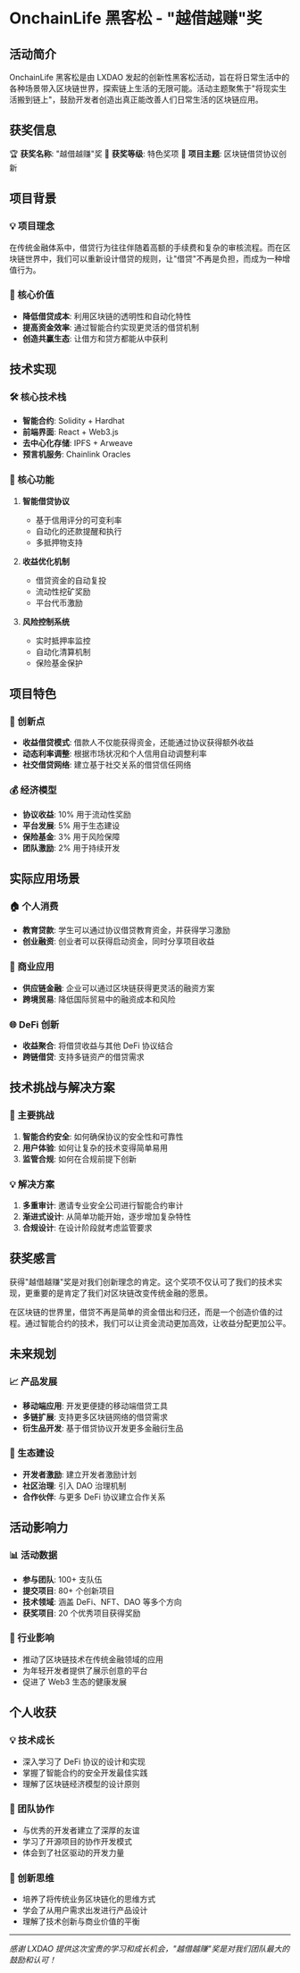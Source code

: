 # OnchainLife 黑客松 - "越借越赚"奖

## 活动简介

OnchainLife 黑客松是由 LXDAO 发起的创新性黑客松活动，旨在将日常生活中的各种场景带入区块链世界，探索链上生活的无限可能。活动主题聚焦于"将现实生活搬到链上"，鼓励开发者创造出真正能改善人们日常生活的区块链应用。

## 获奖信息

🏆 **获奖名称**: "越借越赚"奖
🏅 **获奖等级**: 特色奖项
🎯 **项目主题**: 区块链借贷协议创新

## 项目背景

### 💡 项目理念
在传统金融体系中，借贷行为往往伴随着高额的手续费和复杂的审核流程。而在区块链世界中，我们可以重新设计借贷的规则，让"借贷"不再是负担，而成为一种增值行为。

### 🎯 核心价值
- **降低借贷成本**: 利用区块链的透明性和自动化特性
- **提高资金效率**: 通过智能合约实现更灵活的借贷机制
- **创造共赢生态**: 让借方和贷方都能从中获利

## 技术实现

### 🛠️ 核心技术栈
- **智能合约**: Solidity + Hardhat
- **前端界面**: React + Web3.js
- **去中心化存储**: IPFS + Arweave
- **预言机服务**: Chainlink Oracles

### 🔧 核心功能
1. **智能借贷协议**
   - 基于信用评分的可变利率
   - 自动化的还款提醒和执行
   - 多抵押物支持

2. **收益优化机制**
   - 借贷资金的自动复投
   - 流动性挖矿奖励
   - 平台代币激励

3. **风险控制系统**
   - 实时抵押率监控
   - 自动化清算机制
   - 保险基金保护

## 项目特色

### 🌟 创新点
- **收益借贷模式**: 借款人不仅能获得资金，还能通过协议获得额外收益
- **动态利率调整**: 根据市场状况和个人信用自动调整利率
- **社交借贷网络**: 建立基于社交关系的借贷信任网络

### 💰 经济模型
- **协议收益**: 10% 用于流动性奖励
- **平台发展**: 5% 用于生态建设
- **保险基金**: 3% 用于风险保障
- **团队激励**: 2% 用于持续开发

## 实际应用场景

### 🏠 个人消费
- **教育贷款**: 学生可以通过协议借贷教育资金，并获得学习激励
- **创业融资**: 创业者可以获得启动资金，同时分享项目收益

### 🏢 商业应用
- **供应链金融**: 企业可以通过区块链获得更灵活的融资方案
- **跨境贸易**: 降低国际贸易中的融资成本和风险

### 🌐 DeFi 创新
- **收益聚合**: 将借贷收益与其他 DeFi 协议结合
- **跨链借贷**: 支持多链资产的借贷需求

## 技术挑战与解决方案

### 🚧 主要挑战
1. **智能合约安全**: 如何确保协议的安全性和可靠性
2. **用户体验**: 如何让复杂的技术变得简单易用
3. **监管合规**: 如何在合规前提下创新

### 💡 解决方案
1. **多重审计**: 邀请专业安全公司进行智能合约审计
2. **渐进式设计**: 从简单功能开始，逐步增加复杂特性
3. **合规设计**: 在设计阶段就考虑监管要求

## 获奖感言

获得"越借越赚"奖是对我们创新理念的肯定。这个奖项不仅认可了我们的技术实现，更重要的是肯定了我们对区块链改变传统金融的愿景。

在区块链的世界里，借贷不再是简单的资金借出和归还，而是一个创造价值的过程。通过智能合约的技术，我们可以让资金流动更加高效，让收益分配更加公平。

## 未来规划

### 📈 产品发展
- **移动端应用**: 开发更便捷的移动端借贷工具
- **多链扩展**: 支持更多区块链网络的借贷需求
- **衍生品开发**: 基于借贷协议开发更多金融衍生品

### 🌱 生态建设
- **开发者激励**: 建立开发者激励计划
- **社区治理**: 引入 DAO 治理机制
- **合作伙伴**: 与更多 DeFi 协议建立合作关系

## 活动影响力

### 📊 活动数据
- **参与团队**: 100+ 支队伍
- **提交项目**: 80+ 个创新项目
- **技术领域**: 涵盖 DeFi、NFT、DAO 等多个方向
- **获奖项目**: 20 个优秀项目获得奖励

### 🌟 行业影响
- 推动了区块链技术在传统金融领域的应用
- 为年轻开发者提供了展示创意的平台
- 促进了 Web3 生态的健康发展

## 个人收获

### 💡 技术成长
- 深入学习了 DeFi 协议的设计和实现
- 掌握了智能合约的安全开发最佳实践
- 理解了区块链经济模型的设计原则

### 🤝 团队协作
- 与优秀的开发者建立了深厚的友谊
- 学习了开源项目的协作开发模式
- 体会到了社区驱动的开发力量

### 🎯 创新思维
- 培养了将传统业务区块链化的思维方式
- 学会了从用户需求出发进行产品设计
- 理解了技术创新与商业价值的平衡

---

*感谢 LXDAO 提供这次宝贵的学习和成长机会，"越借越赚"奖是对我们团队最大的鼓励和认可！*
